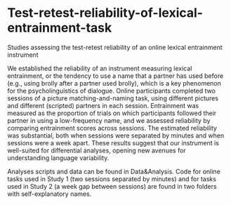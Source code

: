 # Test-retest-reliability-of-lexical-entrainment-task
Studies assessing the test-retest reliability of an online lexical entrainment instrument

We established the reliability of an instrument measuring lexical entrainment, or the tendency to use a name that a partner has used before (e.g., using brolly after a partner used brolly), which is a key phenomenon for the psycholinguistics of dialogue. Online participants completed two sessions of a picture matching-and-naming task, using different pictures and different (scripted) partners in each session. Entrainment was measured as the proportion of trials on which participants followed their partner in using a low-frequency name, and we assessed reliability by comparing entrainment scores across sessions. The estimated reliability was substantial, both when sessions were separated by minutes and when sessions were a week apart. These results suggest that our instrument is well-suited for differential analyses, opening new avenues for understanding language variability.

Analyses scripts and data can be found in Data&Analysis. 
Code for online tasks used in Study 1 (two sessions separated by minutes) and for tasks used in Study 2 (a week gap between sessions) are found in two folders with self-explanatory names. 
